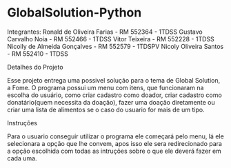 # GlobalSolution-Python

Integrantes:
Ronald de Oliveira Farias - RM 552364 - 1TDSS
Gustavo Carvalho Noia - RM 552466 - 1TDSS
Vitor Teixeira - RM 552228 - 1TDSS
Nicolly de Almeida Gonçalves - RM 552579 - 1TDSPV
Nicoly Oliveira Santos - RM 552410 - 1TDSS

Detalhes do Projeto

Esse projeto entrega uma possivel solução para o tema de Global Solution, a Fome. O programa possui um menu com itens, que funcionaram na escolha do usuário, como criar cadastro como doador, criar cadastro como donatário(quem necessita da doação), fazer uma doação diretamente ou criar uma lista de alimentos se o caso do usuario for mais de um tipo.

Instruções

Para o usuario conseguir utilizar o programa ele começará pelo menu, lá ele selecionara a opção que lhe convem, apos isso ele sera redirecionado para a opção escolhida com todas as intruções sobre o que ele deverá fazer em cada uma.